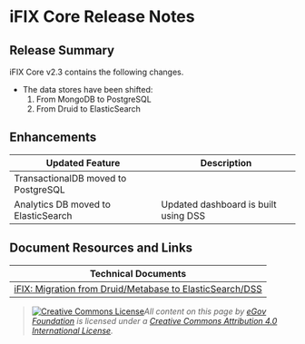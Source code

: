 # iFIX Core Release Notes

## Release Summary <a href="#release-summary" id="release-summary"></a>

iFIX Core v2.3 contains the following changes.

* The data stores have been shifted:&#x20;
  1. From MongoDB to PostgreSQL
  2. From Druid to ElasticSearch

## Enhancements <a href="#enhancements" id="enhancements"></a>

| **Updated Feature**                 | **Description**                      |
| ----------------------------------- | ------------------------------------ |
| TransactionalDB moved to PostgreSQL |                                      |
| Analytics DB moved to ElasticSearch | Updated dashboard is built using DSS |

## Document Resources and Links <a href="#document-resources-and-links" id="document-resources-and-links"></a>

| **Technical Documents**                                                                                                                                                                 |
| --------------------------------------------------------------------------------------------------------------------------------------------------------------------------------------- |
| [iFIX: Migration from Druid/Metabase to ElasticSearch/DSS](https://digit-discuss.atlassian.net/wiki/spaces/DD/pages/2242215945/iFIX+Migration+from+Druid+Metabase+to+ElasticSearch+DSS) |

> [![Creative Commons License](https://i.creativecommons.org/l/by/4.0/80x15.png)_​_](http://creativecommons.org/licenses/by/4.0/)_All content on this page by_ [_eGov Foundation_](https://egov.org.in/) _is licensed under a_ [_Creative Commons Attribution 4.0 International License_](http://creativecommons.org/licenses/by/4.0/)_._

&#x20;
